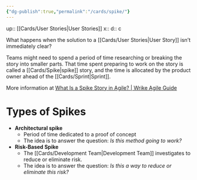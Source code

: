 ```yaml
---
{"dg-publish":true,"permalink":"/cards/spike/"}
---
```


up:: [[Cards/User Stories\|User Stories]] 
x:: 
d:: c

What happens when the solution to a [[Cards/User Stories\|User Story]] isn’t immediately clear? 

Teams might need to spend a period of time researching or breaking the story into smaller parts. That time spent preparing to work on the story is called a [[Cards/Spike\|spike]] story, and the time is allocated by the product owner ahead of the [[Cards/Sprint\|Sprint]].  

More information at [What Is a Spike Story in Agile? | Wrike Agile Guide](https://www.wrike.com/agile-guide/faq/what-is-a-spike-story-in-agile/)

# Types of Spikes

- ﻿﻿**Architectural spike**
	- ﻿﻿Period of time dedicated to a proof of concept
	- The idea is to answer the question: *Is this method going to work?*
- ﻿﻿**Risk-Based Spike**
	- ﻿﻿The [[Cards/Development Team\|Development Team]] investigates to reduce or eliminate risk. 
	- The idea is to answer the question: *Is this a way to reduce or eliminate this risk?*